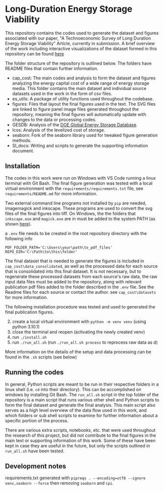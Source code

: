 # Long-Duration Energy Storage Viability

This repository contains the codes used to generate the dataset and figures associated with our paper, "A Technoeconomic Survey of Long Duration Energy Storage Viability" Article, currently in submission. A brief overview of the work including interactive visualizations of the dataset formed in this repository can be found [here](https://energy-storage-analysis.github.io/LDES-Viability.html)

The folder structure of the repository is outlined below. The folders have README files that contain further information.

* cap_cost: The main codes and analysis to form the dataset and figures analyzing the energy capital cost of a wide range of energy storage media. This folder contains the main dataset and individual source datasets used in the work in the form of csv files. 
* es_utils: A package of utility functions used throughout the codebase.
* figures: Files that layout the final figures used in the text. The SVG files are linked to figure panel image files generated throughout the repository, meaning the final figures will automatically update with changes to the data or processing codes.  
* GESDB: Analysis of the [DOE Global Energy Storage Database](https://sandia.gov/ess-ssl/gesdb/public/index.html).
* lcos: Analysis of the levelized cost of storage. 
* seaborn: Fork of the seaborn library used for tweaked figure generation methods.
* SI_docs: Writing and scripts to generate the supporting information document. 

## Installation

The codes in this work were run on Windows with VS Code running a linux terminal with Git Bash. The final figure generation was tested with a local virtual environment with the `requirements/requirements.txt` file, see `requirements/README.md` for more information.  

Two external command line programs not installed by `pip` are needed, imagemagick and inkscape. These programs are used to convert the svg files of the final figures into tiff. On Windows, the the folders that `inkscape.exe` and `magick.exe` are in must be added to the system PATH (as shown [here](https://www.architectryan.com/2018/03/17/add-to-the-path-on-windows-10/)). 

a `.env` file needs to be created in the root repository directory with the following info
```
PDF_FOLDER_PATH='C:\Users\your\path\to_pdf_files'
REPO_DIR='C:\Path\to\this\folder'
```

The final dataset that is needed to generate the figures is included in `cap_cost\data_consolidated`, as well as the processed data for each source that is consolidated into this final dataset. It is not necessary, but to regenerate these processed datasets from each source's raw data, the raw input data files must be added to the repository, along with relevant publication pdf files added to the folder described in the `.env` file. See the Readme files for each source or contact the author. see `cap_cost\datasets` for more information.

The following installation procedure was tested and used to generated the final publication figures. 

2. create a local virtual environment with `python -m venv venv` (using python 3.10.1)
3. close the terminal and reopen (activating the newly created venv)
4. run `./install.sh` 
5. run `./run_all.sh` (run `./run_all.sh process` to reprocess raw data as d)

More information on the details of the setup and data processing can be found in the `.sh` scripts (see below)

## Running the codes

In general, Python scripts are meant to be run in their respective folders in a linux shell (i.e. `cd` into their directory). This can be accomplished on windows by installing Git Bash. The `run_all.sh` script in the top folder of the repository is a main script that runs various other shell and Python scripts to form the final dataset and generate the final analysis. This main script also serves as a high level overview of the data flow used in this work, and which folders or sub shell scripts to examine for further information about a specific portion of the process. 

There are various extra scripts, notebooks, etc. that were used throughout the research of this project, but did not contribute to the final figures in the main text or supporting information of this work. Some of these have been kept in case they are useful in the future, but only the scripts outlined in `run_all.sh` have been tested. 


## Development notes

requirements.txt generated with `pipreqs . --encoding=utf8 --ignore venv,seaborn --force` then removing `seaborn` and `cpi`. 

